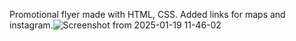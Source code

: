 Promotional flyer made with HTML, CSS. Added links for maps and instagram.![Screenshot from 2025-01-19 11-46-02](https://github.com/user-attachments/assets/d70b7cb9-aacd-4771-a1c8-ea53dc21867c)
